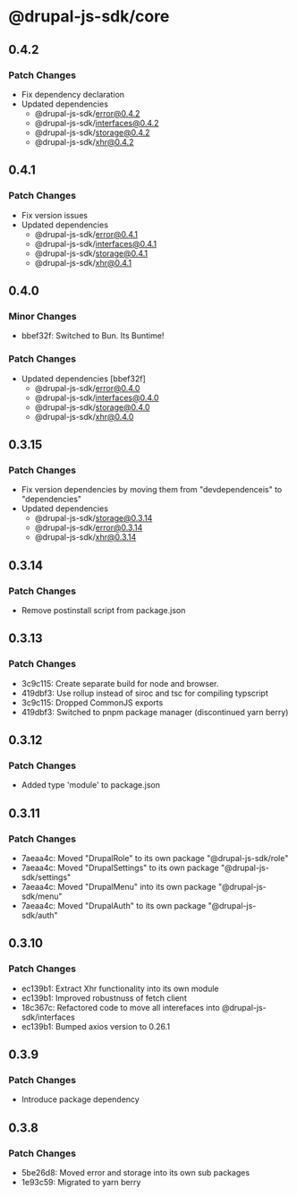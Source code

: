 # @drupal-js-sdk/core

## 0.4.2

### Patch Changes

- Fix dependency declaration
- Updated dependencies
  - @drupal-js-sdk/error@0.4.2
  - @drupal-js-sdk/interfaces@0.4.2
  - @drupal-js-sdk/storage@0.4.2
  - @drupal-js-sdk/xhr@0.4.2

## 0.4.1

### Patch Changes

- Fix version issues
- Updated dependencies
  - @drupal-js-sdk/error@0.4.1
  - @drupal-js-sdk/interfaces@0.4.1
  - @drupal-js-sdk/storage@0.4.1
  - @drupal-js-sdk/xhr@0.4.1

## 0.4.0

### Minor Changes

- bbef32f: Switched to Bun. Its Buntime!

### Patch Changes

- Updated dependencies [bbef32f]
  - @drupal-js-sdk/error@0.4.0
  - @drupal-js-sdk/interfaces@0.4.0
  - @drupal-js-sdk/storage@0.4.0
  - @drupal-js-sdk/xhr@0.4.0

## 0.3.15

### Patch Changes

- Fix version dependencies by moving them from "devdependenceis" to "dependencies"
- Updated dependencies
  - @drupal-js-sdk/storage@0.3.14
  - @drupal-js-sdk/error@0.3.14
  - @drupal-js-sdk/xhr@0.3.14

## 0.3.14

### Patch Changes

- Remove postinstall script from package.json

## 0.3.13

### Patch Changes

- 3c9c115: Create separate build for node and browser.
- 419dbf3: Use rollup instead of siroc and tsc for compiling typscript
- 3c9c115: Dropped CommonJS exports
- 419dbf3: Switched to pnpm package manager (discontinued yarn berry)

## 0.3.12

### Patch Changes

- Added type 'module' to package.json

## 0.3.11

### Patch Changes

- 7aeaa4c: Moved "DrupalRole" to its own package "@drupal-js-sdk/role"
- 7aeaa4c: Moved "DrupalSettings" to its own package "@drupal-js-sdk/settings"
- 7aeaa4c: Moved "DrupalMenu" into its own package "@drupal-js-sdk/menu"
- 7aeaa4c: Moved "DrupalAuth" to its own package "@drupal-js-sdk/auth"

## 0.3.10

### Patch Changes

- ec139b1: Extract Xhr functionality into its own module
- ec139b1: Improved robustnuss of fetch client
- 18c367c: Refactored code to move all interefaces into @drupal-js-sdk/interfaces
- ec139b1: Bumped axios version to 0.26.1

## 0.3.9

### Patch Changes

- Introduce package dependency

## 0.3.8

### Patch Changes

- 5be26d8: Moved error and storage into its own sub packages
- 1e93c59: Migrated to yarn berry
